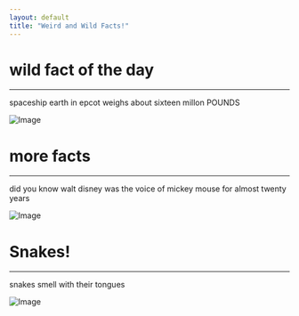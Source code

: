 ```yaml
---
layout: default
title: "Weird and Wild Facts!"
---
```


# wild fact of the day
---
spaceship earth in epcot weighs about sixteen millon POUNDS

![Image](https://upload.wikimedia.org/wikipedia/commons/thumb/5/5b/Spaceship_Earth_%283-4_crop%29.jpg/250px-Spaceship_Earth_%283-4_crop%29.jpg)

# more facts
---
did you know walt disney was the voice of mickey mouse for almost twenty years

![Image](https://upload.wikimedia.org/wikipedia/commons/thumb/4/4f/Mickey_Mouse_%28poster_version%29.svg/220px-Mickey_Mouse_%28poster_version%29.svg.png)

# Snakes!
---
snakes smell with their tongues

![Image](https://t4.ftcdn.net/jpg/05/64/50/55/360_F_564505557_7ZmsNq2ZGfLFE71JloZfCQzxscFVYpVG.jpg)

